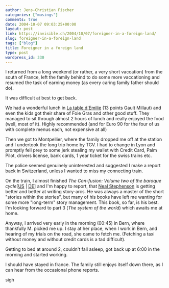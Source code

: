 ```yaml
---
author: Jens-Christian Fischer
categories: ["musings"]
comments: true
date: 2004-10-07 09:03:25+00:00
layout: post
link: https://invisible.ch/2004/10/07/foreigner-in-a-foreign-land/
slug: foreigner-in-a-foreign-land
tags: ["blog"]
title: Foreigner in a foreign land
type: post
wordpress_id: 330
---
```


I returned from a long weekend (or rather, a very short vaccation) from the south of France, left the family behind to do some more vaccationing and resumed the task of earning money (as every caring family father should do).

It was difficult at best to get back.

We had a wonderful lunch in [La table d'Emilie](https://www.pernic.co.uk/restaurants.html) (13 points Gault Millaut) and even the kids got their share of Foie Gras and other good stuff. They managed to sit through almost 2 hours of lunch and really enjoyed the food (well, most of it). Highly recommended (and for Euro 90 for the four of us with complete menus each, not expensive at all)

Then we got to Montpellier, where the family dropped me off at the station and I undertook the long trip home by TGV. I had to change in Lyon and promptly fell prey to some jerk stealing my wallet with Credit Card, Palm Pilot, drivers license, bank cards, 1 year ticket for the swiss trains etc. 

The police seemed genuinely uninterested and suggested I make a report back in Switzerland, unless I wanted to miss my connecting train.

On the train, I almost finished _The Con-fusion: Volume two of the baroque cycle_[[US](https://www.amazon.com/exec/obidos/redirect?tag=invisiblech-20&path=ASIN/0060523867/invisiblech-20) | [DE](https://www.amazon.de/exec/obidos/ASIN/0060523867/invisiblech-21)] and I'm happy to report, that [Neal Stephenson](https://en.wikipedia.org/wiki/Neal_Stephenson) is getting better and better at writing story-arcs. He was always a master of the short "stories within the stories", but many of his books have left me wanting for some more "long-term" story management. This book, so far, is his best. I'm looking forward to part 3 (_The system of the world_) which awaits me at home.

Anyway, I arrived very early in the morning (00:45) in Bern, where thankfully M. picked me up. I stay at her place, when I work in Bern, and hearing of my trials on the road, she came to fetch me. (Fetching a taxi without money and without credit cards is a tad difficult).

Getting to bed at around 2, couldn't fall asleep, got back up at 6:00 in the morning and started working.

I should have stayed in france. The family still enjoys itself down there, as I can hear from the occasional phone reports.

sigh
